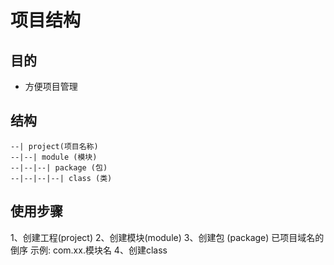 # 项目结构
## 目的
+ 方便项目管理
  
## 结构
```
--| project(项目名称)
--|--| module (模块)
--|--|--| package (包)
--|--|--|--| class (类)

```

## 使用步骤
1、创建工程(project)
2、创建模块(module) 
3、创建包 (package) 已项目域名的倒序  示例: com.xx.模块名
4、创建class